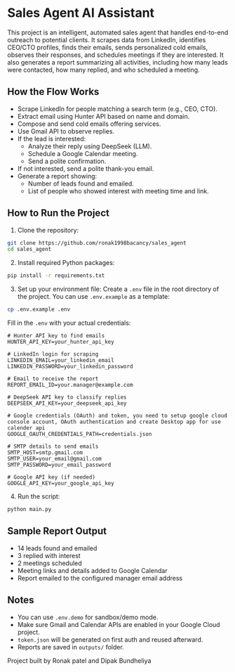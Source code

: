 # Sales Agent AI Assistant

This project is an intelligent, automated sales agent that handles end-to-end outreach to potential clients. It scrapes data from LinkedIn, identifies CEO/CTO profiles, finds their emails, sends personalized cold emails, observes their responses, and schedules meetings if they are interested. It also generates a report summarizing all activities, including how many leads were contacted, how many replied, and who scheduled a meeting.

## How the Flow Works

- Scrape LinkedIn for people matching a search term (e.g., CEO, CTO).
- Extract email using Hunter API based on name and domain.
- Compose and send cold emails offering services.
- Use Gmail API to observe replies.
- If the lead is interested:
  - Analyze their reply using DeepSeek (LLM).
  - Schedule a Google Calendar meeting.
  - Send a polite confirmation.
- If not interested, send a polite thank-you email.
- Generate a report showing:
  - Number of leads found and emailed.
  - List of people who showed interest with meeting time and link.

## How to Run the Project

1. Clone the repository:
```bash
git clone https://github.com/ronak1998bacancy/sales_agent
cd sales_agent
```

2. Install required Python packages:
```bash
pip install -r requirements.txt
```

3. Set up your environment file:
Create a `.env` file in the root directory of the project. You can use `.env.example` as a template:
```bash
cp .env.example .env
```

Fill in the `.env` with your actual credentials:
```env
# Hunter API key to find emails
HUNTER_API_KEY=your_hunter_api_key

# LinkedIn login for scraping
LINKEDIN_EMAIL=your_linkedin_email
LINKEDIN_PASSWORD=your_linkedin_password

# Email to receive the report
REPORT_EMAIL_ID=your.manager@example.com

# DeepSeek API key to classify replies
DEEPSEEK_API_KEY=your_deepseek_api_key

# Google credentials (OAuth) and token, you need to setup google cloud console account, OAuth authentication and create Desktop app for use calender api
GOOGLE_OAUTH_CREDENTIALS_PATH=credentials.json

# SMTP details to send emails
SMTP_HOST=smtp.gmail.com
SMTP_USER=your_email@gmail.com
SMTP_PASSWORD=your_email_password

# Google API key (if needed)
GOOGLE_API_KEY=your_google_api_key
```

4. Run the script:
```bash
python main.py
```

## Sample Report Output

- 14 leads found and emailed  
- 3 replied with interest  
- 2 meetings scheduled  
- Meeting links and details added to Google Calendar  
- Report emailed to the configured manager email address

## Notes

- You can use `.env.demo` for sandbox/demo mode.
- Make sure Gmail and Calendar APIs are enabled in your Google Cloud project.
- `token.json` will be generated on first auth and reused afterward.
- Reports are saved in `outputs/` folder.

Project built by Ronak patel and Dipak Bundheliya
